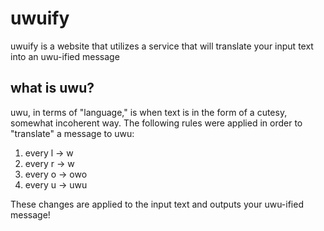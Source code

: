 # uwuify
uwuify is a website that utilizes a service that will translate your input text into an uwu-ified message

## what is uwu?
uwu, in terms of "language," is when text is in the form of a cutesy, somewhat incoherent way.
The following rules were applied in order to "translate" a message to uwu:

1) every l → w
2) every r → w
3) every o → owo
4) every u → uwu

These changes are applied to the input text and outputs your uwu-ified message!
